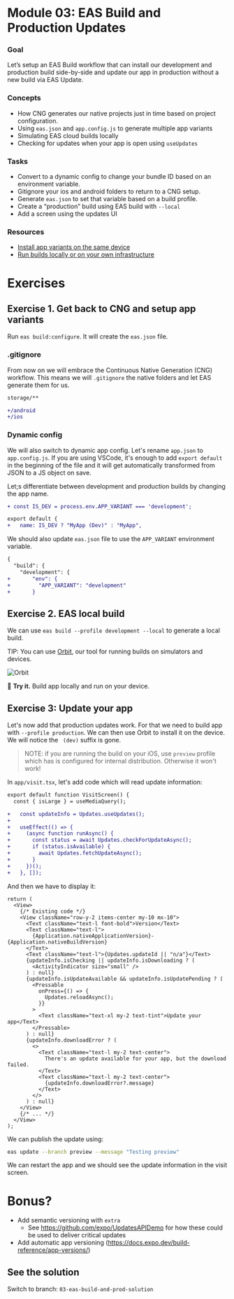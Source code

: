 # Module 03: EAS Build and Production Updates

### Goal

Let’s setup an EAS Build workflow that can install our development and production build side-by-side and update our app in production without a new build via EAS Update.

### Concepts

- How CNG generates our native projects just in time based on project configuration.
- Using `eas.json` and `app.config.js` to generate multiple app variants
- Simulating EAS cloud builds locally
- Checking for updates when your app is open using `useUpdates`

### Tasks

- Convert to a dynamic config to change your bundle ID based on an environment variable.
- Gitignore your ios and android folders to return to a CNG setup.
- Generate `eas.json` to set that variable based on a build profile.
- Create a “production” build using EAS build with `--local`
- Add a screen using the updates UI

### Resources

- [Install app variants on the same device](https://docs.expo.dev/build-reference/variants)
- [Run builds locally or on your own infrastructure](https://docs.expo.dev/build-reference/local-builds)

# Exercises

## Exercise 1. Get back to CNG and setup app variants

<!-- Gitignore native folders, delete native code, switch to dynamic config with app variants, test your app variants with `prebuild --clean` (use env variables inline with commands to simulate). -->

Run `eas build:configure`. It will create the `eas.json` file.

### .gitignore

From now on we will embrace the Continuous Native Generation (CNG) workflow. This means we will `.gitignore` the native folders and let EAS generate them for us.

```diff
storage/**

+/android
+/ios
```

### Dynamic config

We will also switch to dynamic app config. Let's rename `app.json` to `app.config.js`. If you are using VSCode, it's enough to add `export default` in the beginning of the file and it will get automatically transformed from JSON to a JS object on save.

Let;s differentiate between development and production builds by changing the app name.

```diff
+ const IS_DEV = process.env.APP_VARIANT === 'development';

export default {
+   name: IS_DEV ? "MyApp (Dev)" : "MyApp",
```

We should also update `eas.json` file to use the `APP_VARIANT` environment variable.

```diff
{
  "build": {
    "development": {
+       "env": {
+         "APP_VARIANT": "development"
+       }
```

## Exercise 2. EAS local build

We can use `eas build --profile development --local` to generate a local build.

TIP: You can use [Orbit](https://expo.dev/orbit), our tool for running builds on simulators and devices.

![Orbit](/assets/03/orbit.png)

🏃 **Try it.** Build app locally and run on your device.

## Exercise 3: Update your app

Let's now add that production updates work. For that we need to build app with `--profile production`. We can then use Orbit to install it on the device. We will notice the ` (dev)` suffix is gone.

> NOTE: if you are running the build on your iOS, use `preview` profile which has is configured for internal distribution. Otherwise it won't work!

In `app/visit.tsx`, let's add code which will read update information:

```diff
export default function VisitScreen() {
  const { isLarge } = useMediaQuery();

+   const updateInfo = Updates.useUpdates();
+
+   useEffect(() => {
+     (async function runAsync() {
+       const status = await Updates.checkForUpdateAsync();
+       if (status.isAvailable) {
+         await Updates.fetchUpdateAsync();
+       }
+     })();
+   }, []);
```

And then we have to display it:

```tsx
return (
  <View>
    {/* Existing code */}
    <View className="row-y-2 items-center my-10 mx-10">
      <Text className="text-l font-bold">Version</Text>
      <Text className="text-l">
        {Application.nativeApplicationVersion}-{Application.nativeBuildVersion}
      </Text>
      <Text className="text-l">{Updates.updateId || "n/a"}</Text>
      {updateInfo.isChecking || updateInfo.isDownloading ? (
        <ActivityIndicator size="small" />
      ) : null}
      {updateInfo.isUpdateAvailable && updateInfo.isUpdatePending ? (
        <Pressable
          onPress={() => {
            Updates.reloadAsync();
          }}
        >
          <Text className="text-xl my-2 text-tint">Update your app</Text>
        </Pressable>
      ) : null}
      {updateInfo.downloadError ? (
        <>
          <Text className="text-l my-2 text-center">
            There's an update available for your app, but the download failed.
          </Text>
          <Text className="text-l my-2 text-center">
            {updateInfo.downloadError?.message}
          </Text>
        </>
      ) : null}
    </View>
    {/* ... */}
  </View>
);
```

We can publish the update using:

```bash
eas update --branch preview --message "Testing preview"
```

We can restart the app and we should see the update information in the visit screen.

# Bonus?

- Add semantic versioning with `extra`
  - See https://github.com/expo/UpdatesAPIDemo for how these could be used to deliver critical updates
- Add automatic app versioning (https://docs.expo.dev/build-reference/app-versions/)

## See the solution

Switch to branch: `03-eas-build-and-prod-solution`
